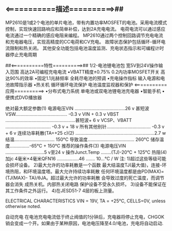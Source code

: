  ## <===========描述==========>##
  MP2610是1或2个电池的单片电池，带有内置功率MOSFET的电池。采用电流模式控制，实现快速回路响应和简单补偿，达到2A充电电流。
  电荷电流可以通过感应电流通过一个精确的感应电阻来编程。
  MP2610通过两个控制回路调节充电电流和充电器电压，实现高精度的CC电荷和CV充电。
  故障状态保护包括循环-循环电流限制和热关闭。
  其他安全功能包括电池温度监测、充电状态指示和可编程计时器停止充电周期

##<===========特性==========>##
1/2-电池锂电池包
宽5V到24V操作输入范围
高达2A可编程充电电流
•VBATT精度±0.75%
0.2内功率MOSFET开关
高达90%的效率
•固定1.1兆赫频率
全耗尽电池的预调
•充电操作指标
输入电源和电池故障指示器
•热关机
循环循环电流保护
电池温度监视器和保护
<===========应用==========>
•分布式电力系统
单电池或双电池锂电池充电器
•智能手机
•便携式DVD播放器

绝对最大额定参数(1)
电源电压VIN .......................................26 v
甚短波VSW........................................ -0.3 v VIN + 0.3 v
VBST ......................................................甚短波+ 6 v
VCSP、VBATT ................................... -0.3 v + 18 v
所有其他别针.................................. -0.3 v + 6 v
连续功率耗散(TA=+25 c)(2)
.............................................................2.7 w
结温............................... 150°C
导致温度.................................... 260°C
储存温度...............-65°C + 150°C
推荐的操作条件(3)
电源电压VIN ..............................5 v至24 v
操作Junct.Temp ........(TJ)-20°C + 125°C
热阻(4)加jc
4毫米×4毫米QFN16 .................46 ....... 10…°C / W
注:
1)超过这些等级可能会损坏设备。
2)最大允许的功率耗散是一个函数
最大结温度TJ(最大值)，连接-环境热阻，和环境温度塔。最大允许持续功率耗散
任何环境温度都是由PD(MAX)=(TJ(MAX)-
TA)/θJA。超过最大允许的功率耗散
会导致过度的死亡温度，而调节器会消失
成热关机。内部热关闭电路
保护设备不受永久损坏。
3)设备不能保证在其工作条件之外运行。
4)在JESD51-7 4层的板上测量。

ELECTRICAL CHARACTERISTICS
VIN = 19V, TA = +25°C, CELLS=0V, unless otherwise noted.

自动充电
在电池充电电流低于终止阀值的1分钟后，充电器将停止充电，CHGOK销会变成一个开。如果由于某种原因，电池电压降至4.0/电池，充电将自动启动.
